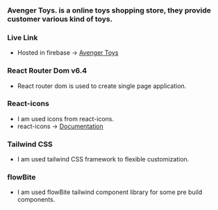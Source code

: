### Avenger Toys. is a online toys shopping store, they provide customer various kind of toys.

### Live Link
+ Hosted in firebase -> [Avenger Toys](https://avenger-toys.web.app/)

### React Router Dom v6.4
+ React router dom is used to create single page application.

### React-icons
+ I am used icons from react-icons.
+ react-icons -> [Documentation](https://react-icons.github.io/react-icons/)

### Tailwind CSS
+ I am used tailwind CSS framework to flexible customization.

### flowBite
+ I am used flowBite tailwind component library for some pre build components.
